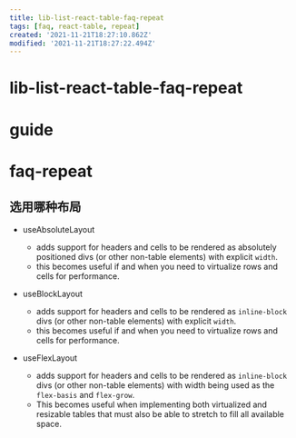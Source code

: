 ```yaml
---
title: lib-list-react-table-faq-repeat
tags: [faq, react-table, repeat]
created: '2021-11-21T18:27:10.862Z'
modified: '2021-11-21T18:27:22.494Z'
---
```


# lib-list-react-table-faq-repeat

# guide

# faq-repeat

## 选用哪种布局 

- useAbsoluteLayout
  - adds support for headers and cells to be rendered as absolutely positioned divs (or other non-table elements) with explicit `width`. 
  - this becomes useful if and when you need to virtualize rows and cells for performance.

- useBlockLayout
  - adds support for headers and cells to be rendered as `inline-block` divs (or other non-table elements) with explicit `width`.
  - this becomes useful if and when you need to virtualize rows and cells for performance.

- useFlexLayout
  - adds support for headers and cells to be rendered as `inline-block` divs (or other non-table elements) with width being used as the `flex-basis` and `flex-grow`. 
  - This becomes useful when implementing both virtualized and resizable tables that must also be able to stretch to fill all available space.
